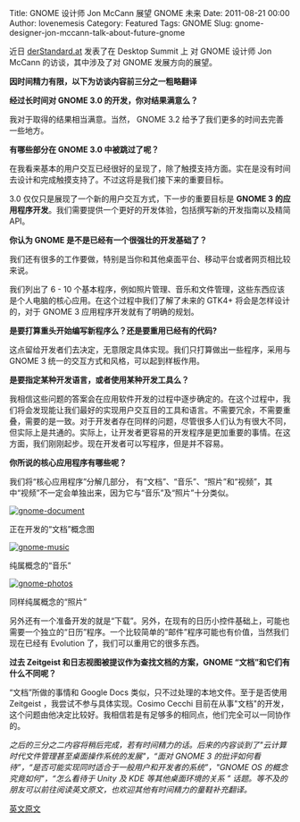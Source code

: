 Title: GNOME 设计师 Jon McCann 展望 GNOME 未来
Date: 2011-08-21 00:00
Author: lovenemesis
Category: Featured
Tags: GNOME
Slug: gnome-designer-jon-mccann-talk-about-future-gnome

近日
[derStandard.at](http://derstandard.at/1313024283546/Interview-GNOME-Designer-Jon-McCann-about-the-future-of-GNOME3)
发表了在 Desktop Summit 上 对 GNOME 设计师 Jon McCann
的访谈，其中涉及了对 GNOME 发展方向的展望。

**因时间精力有限，以下为访谈内容前三分之一粗略翻译**

**经过长时间对 GNOME 3.0 的开发，你对结果满意么？**

我对于取得的结果相当满意。当然， GNOME 3.2
给予了我们更多的时间去完善一些地方。

**有哪些部分在 GNOME 3.0 中被跳过了呢？**

在我看来基本的用户交互已经很好的呈现了，除了触摸支持方面。实在是没有时间去设计和完成触摸支持了。不过这将是我们接下来的重要目标。

3.0 仅仅只是展现了一个新的用户交互方式，下一步的重要目标是 **GNOME 3
的应用程序开发**。我们需要提供一个更好的开发体验，包括撰写新的开发指南以及精简
API。

**你认为 GNOME 是不是已经有一个很强壮的开发基础了？**

我们还有很多的工作要做，特别是当你和其他桌面平台、移动平台或者网页相比较来说。

我们列出了 6 - 10
个基本程序，例如照片管理、音乐和文件管理，这些东西应该是个人电脑的核心应用。在这个过程中我们了解了未来的
GTK4+ 将会是怎样设计的，对于 GNOME 3 应用程序开发就有了明确的规划。

**是要打算重头开始编写新程序么？还是要重用已经有的代码?**

这点留给开发者们去决定，无意限定具体实现。我们只打算做出一些程序，采用与
GNOME 3 统一的交互方式和风格，可以起到样板作用。

**是要指定某种开发语言，或者使用某种开发工具么？**

我相信这些问题的答案会在应用软件开发的过程中逐步确定的。在这个过程中，我们将会发现能让我们最好的实现用户交互目的工具和语言。不需要冗余，不需要重叠，需要的是一致。对于开发者存在同样的问题，尽管很多人们认为有很大不同，但实际上是共通的。实际上，让开发者更容易的开发程序是更加重要的事情。在这方面，我们刚刚起步。现在开发者可以写程序，但是并不容易。

**你所说的核心应用程序有哪些呢？**

我们将“核心应用程序”分解几部分，
有“文档”、“音乐”、“照片”和“视频”，其中“视频”不一定会单独出来，因为它与“音乐”及“照片”十分类似。

[![](http://linuxtoy.org/img/2011/08/gnome-document.png "gnome-document")](http://linuxtoy.org/img/2011/08/gnome-document.png)

正在开发的“文档”概念图

[![](http://linuxtoy.org/img/2011/08/gnome-music.png "gnome-music")](http://linuxtoy.org/img/2011/08/gnome-music.png)

纯属概念的“音乐”

[![](http://linuxtoy.org/img/2011/08/gnome-photos.png "gnome-photos")](http://linuxtoy.org/img/2011/08/gnome-photos.png)

同样纯属概念的“照片”

另外还有一个准备开发的就是“下载”。另外，在现有的日历小控件基础上，可能也需要一个独立的“日历”程序。一个比较简单的“邮件”程序可能也有价值，当然我们现在已经有
Evolution 了，我们可以重用它的很多东西。

**过去 Zeitgeist 和日志视图被提议作为查找文档的方案，GNOME
“文档”和它们有什么不同呢？**

“文档”所做的事情和 Google Docs 类似，只不过处理的本地文件。至于是否使用
Zeitgeist ，我尝试不参与具体实现。Cosimo Cecchi
目前在从事"文档"的开发，这个问题由他决定比较好。我相信若是有足够多的相同点，他们完全可以一同协作的。

*之后的三分之二内容将稍后完成，若有时间精力的话。后来的内容谈到了"云计算时代文件管理甚至桌面操作系统的发展"，“面对
GNOME 3
的批评如何看待”，“是否可能实现同时适合于一般用户和开发者的系统”，"GNOME
OS 的概念究竟如何"，“怎么看待于 Unity 及 KDE 等其他桌面环境的关系 ”
话题。等不及的朋友可以前往阅读英文原文，也欢迎其他有时间精力的童鞋补充翻译。*

[英文原文](http://derstandard.at/1313024283546/Interview-GNOME-Designer-Jon-McCann-about-the-future-of-GNOME3)
